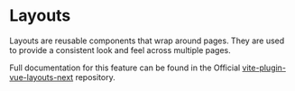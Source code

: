 # Layouts

Layouts are reusable components that wrap around pages. They are used to provide a consistent look and feel across multiple pages.

Full documentation for this feature can be found in the Official [vite-plugin-vue-layouts-next][plugin] repository.

[plugin]: https://github.com/loicduong/vite-plugin-vue-layouts-next
